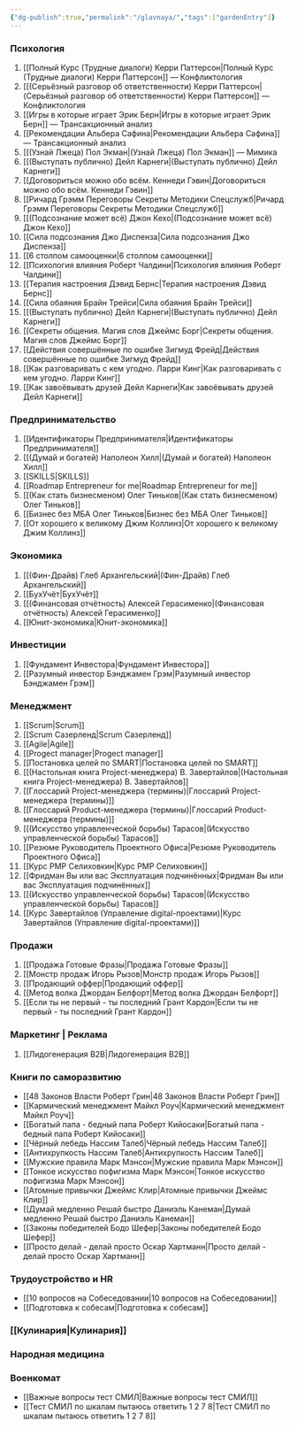 ```yaml
---
{"dg-publish":true,"permalink":"/glavnaya/","tags":["gardenEntry"]}
---
```


### Психология
1. [[Полный Курс (Трудные диалоги) Керри Паттерсон\|Полный Курс (Трудные диалоги) Керри Паттерсон]] — Конфликтология
2. [[(Серьёзный разговор об ответственности) Керри Паттерсон\|(Серьёзный разговор об ответственности) Керри Паттерсон]] — Конфликтология
3. [[Игры в которые играет Эрик Берн\|Игры в которые играет Эрик Берн]] — Трансакционный анализ
4. [[Рекомендации Альбера Сафина\|Рекомендации Альбера Сафина]] — Трансакционный анализ
5. [[(Узнай Лжеца) Пол Экман\|(Узнай Лжеца) Пол Экман]] — Мимика
6. [[(Выступать публично) Дейл Карнеги\|(Выступать публично) Дейл Карнеги]]
7. [[Договориться можно обо всём. Кеннеди Гэвин\|Договориться можно обо всём. Кеннеди Гэвин]]
8. [[Ричард Грэмм Переговоры Секреты Методики Спецслужб\|Ричард Грэмм Переговоры Секреты Методики Спецслужб]]
9.  [[(Подсознание может всё) Джон Кехо\|(Подсознание может всё) Джон Кехо]]
10. [[Сила подсознания Джо Диспенза\|Сила подсознания Джо Диспенза]]
11. [[6 столпом самооценки\|6 столпом самооценки]]
12. [[Психология влияния Роберт Чалдини\|Психология влияния Роберт Чалдини]]
13. [[Терапия настроения Дэвид Бернс\|Терапия настроения Дэвид Бернс]]
14. [[Сила обаяния Брайн Трейси\|Сила обаяния Брайн Трейси]]
15. [[(Выступать публично) Дейл Карнеги\|(Выступать публично) Дейл Карнеги]]
16. [[Секреты общения. Магия слов Джеймс Борг\|Секреты общения. Магия слов Джеймс Борг]]
17. [[Действия совершённые по ошибке Зигмуд Фрейд\|Действия совершённые по ошибке Зигмуд Фрейд]]
18. [[Как разговаривать с кем угодно. Ларри Кинг\|Как разговаривать с кем угодно. Ларри Кинг]]
19. [[Как завоёвывать друзей Дейл Карнеги\|Как завоёвывать друзей Дейл Карнеги]]
### Предпринимательство
1. [[Идентификаторы Предпринимателя\|Идентификаторы Предпринимателя]]
2. [[(Думай и богатей) Наполеон Хилл\|(Думай и богатей) Наполеон Хилл]]
3. [[SKILLS\|SKILLS]]
4. [[Roadmap Entrepreneur for me\|Roadmap Entrepreneur for me]]
5. [[(Как стать бизнесменом) Олег Тиньков\|(Как стать бизнесменом) Олег Тиньков]]
6. [[Бизнес без МБА Олег Тиньков\|Бизнес без МБА Олег Тиньков]]
7. [[От хорошего к великому Джим Коллинз\|От хорошего к великому Джим Коллинз]]
### Экономика
1. [[(Фин-Драйв) Глеб Архангельский\|(Фин-Драйв) Глеб Архангельский]]
2. [[БухУчёт\|БухУчёт]]
3. [[(Финансовая отчётность) Алексей Герасименко\|(Финансовая отчётность) Алексей Герасименко]]
4. [[Юнит-экономика\|Юнит-экономика]]
### Инвестиции
1. [[Фундамент Инвестора\|Фундамент Инвестора]] 
2. [[Разумный инвестор Бэнджамен Грэм\|Разумный инвестор Бэнджамен Грэм]]
### Менеджмент
1. [[Scrum\|Scrum]]
2. [[Scrum Сазерленд\|Scrum Сазерленд]]
3. [[Agile\|Agile]]
4. [[Progect manager\|Progect manager]]
5. [[Постановка целей по SMART\|Постановка целей по SMART]]
6. [[(Настольная книга Project-менеджера) В. Завертайлов\|(Настольная книга Project-менеджера) В. Завертайлов]]
7. [[Глоссарий Project-менеджера (термины)\|Глоссарий Project-менеджера (термины)]]
8. [[Глоссарий Product-менеджера (термины)\|Глоссарий Product-менеджера (термины)]]
9. [[(Искусство управленческой борьбы) Тарасов\|(Искусство управленческой борьбы) Тарасов]]
10. [[Резюме Руководитель Проектного Офиса\|Резюме Руководитель Проектного Офиса]]
11. [[Курс PMP Селиховкин\|Курс PMP Селиховкин]]
12. [[Фридман Вы или вас Эксплуатация подчинённых\|Фридман Вы или вас Эксплуатация подчинённых]]
13. [[(Искусство управленческой борьбы) Тарасов\|(Искусство управленческой борьбы) Тарасов]]
14. [[Курс Завертайлов (Управление digital-проектами)\|Курс Завертайлов (Управление digital-проектами)]]
### Продажи
1. [[Продажа Готовые Фразы\|Продажа Готовые Фразы]]
2. [[Монстр продаж Игорь Рызов\|Монстр продаж Игорь Рызов]]
3. [[Продающий оффер\|Продающий оффер]]
4. [[Метод волка Джордан Белфорт\|Метод волка Джордан Белфорт]] 
5. [[Если ты не первый - ты последний Грант Кардон\|Если ты не первый - ты последний Грант Кардон]]

### Маркетинг | Реклама
1. [[Лидогенерация B2B\|Лидогенерация B2B]]
### Книги по саморазвитию
- [[48 Законов Власти Роберт Грин\|48 Законов Власти Роберт Грин]]
- [[Кармический менеджмент Майкл Роуч\|Кармический менеджмент Майкл Роуч]]
- [[Богатый папа - бедный папа Роберт Кийосаки\|Богатый папа - бедный папа Роберт Кийосаки]]
- [[Чёрный лебедь Нассим Талеб\|Чёрный лебедь Нассим Талеб]]
- [[Антихрупкость Нассим Талеб\|Антихрупкость Нассим Талеб]]
- [[Мужские правила Марк Мэнсон\|Мужские правила Марк Мэнсон]]
- [[Тонкое искусство пофигизма Марк Мэнсон\|Тонкое искусство пофигизма Марк Мэнсон]]
- [[Атомные привычки Джеймс Клир\|Атомные привычки Джеймс Клир]]
- [[Думай медленно Решай быстро Даниэль Канеман\|Думай медленно Решай быстро Даниэль Канеман]]
- [[Законы победителей Бодо Шефер\|Законы победителей Бодо Шефер]]
- [[Просто делай - делай просто Оскар Хартманн\|Просто делай - делай просто Оскар Хартманн]]
### Трудоустройство и HR
- [[10 вопросов на Собеседовании\|10 вопросов на Собеседовании]]
- [[Подготовка к собесам\|Подготовка к собесам]]
### [[Кулинария\|Кулинария]]

### Народная медицина 
### Военкомат
- [[Важные вопросы тест СМИЛ\|Важные вопросы тест СМИЛ]]
- [[Тест СМИЛ по шкалам пытаюсь ответить 1 2 7 8\|Тест СМИЛ по шкалам пытаюсь ответить 1 2 7 8]]